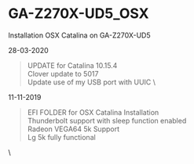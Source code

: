 # GA-Z270X-UD5_OSX
Installation OSX Catalina on GA-Z270X-UD5

28-03-2020
>UPDATE for Catalina 10.15.4\
Clover update to 5017\
Update use of my USB port with UUIC
\

11-11-2019
>EFI FOLDER for OSX Catalina Installation\
Thunderbolt support with sleep function enabled\
Radeon VEGA64 5k Support\
Lg 5k fully functional

\
